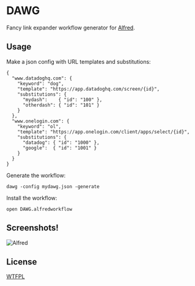 DAWG
====

Fancy link expander workflow generator for [Alfred](https://www.alfredapp.com/).

## Usage

Make a json config with URL templates and substitutions:

    {
      "www.datadoghq.com": {
        "keyword": "dog",
        "template": "https://app.datadoghq.com/screen/{id}",
        "substitutions": {
          "mydash":    { "id": "100" },
          "otherdash": { "id": "101" }
        }
      },
      "www.onelogin.com": {
        "keyword": "ol",
        "template": "https://app.onelogin.com/client/apps/select/{id}",
        "substitutions": {
          "datadog": { "id": "1000" },
          "google":  { "id": "1001" }
        }
      }
    }

Generate the workflow:

    dawg -config mydawg.json -generate

Install the workflow:

    open DAWG.alfredworkflow

## Screenshots!

![Alfred](https://github.com/v-yarotsky/dawg/blob/master/doc/screenshot.png?raw=true)

## License

[WTFPL](https://github.com/v-yarotsky/dawg/blob/master/LICENSE.txt?raw=true)

